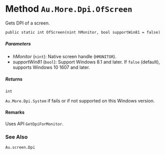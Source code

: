 # Method `Au.More.Dpi.OfScreen`

Gets DPI of a screen.

```
public static int OfScreen(nint hMonitor, bool supportWin81 = false)
```

##### Parameters

- *hMonitor*  (`nint`):
    Native screen handle (`HMONITOR`).
- *supportWin81*  (`bool`):
    Support Windows 8.1 and later. If `false` (default), supports Windows 10 1607 and later.

##### Returns

`int`

`Au.More.Dpi.System` if fails or if not supported on this Windows version.

#### Remarks

Uses API `GetDpiForMonitor`.

### See Also

`Au.screen.Dpi`